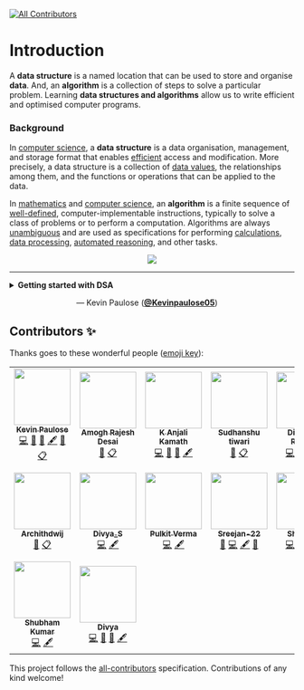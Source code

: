 <!-- ALL-CONTRIBUTORS-BADGE:START - Do not remove or modify this section -->
[![All Contributors](https://img.shields.io/badge/all_contributors-16-orange.svg?style=flat-square)](#contributors-)
<!-- ALL-CONTRIBUTORS-BADGE:END -->

# Introduction

A **data structure** is a named location that can be used to store and organise **data**. And, an **algorithm** is a collection of steps to solve a particular problem. Learning **data structures and algorithms** allow us to write efficient and optimised computer programs.

### Background

In [computer science](https://en.wikipedia.org/wiki/Computer_science), a **data structure** is a data organisation, management, and storage format that enables [efficient](https://en.wikipedia.org/wiki/Algorithmic_efficiency) access and modification. More precisely, a data structure is a collection of [data values](https://en.wikipedia.org/wiki/Data), the relationships among them, and the functions or operations that can be applied to the data.

In [mathematics](https://en.wikipedia.org/wiki/Mathematics) and [computer science](https://en.wikipedia.org/wiki/Computer_science), an **algorithm** is a finite sequence of [well-defined](https://en.wikipedia.org/wiki/Well-defined), computer-implementable instructions, typically to solve a class of problems or to perform a computation. Algorithms are always [unambiguous](https://en.wikipedia.org/wiki/Unambiguous) and are used as specifications for performing [calculations](https://en.wikipedia.org/wiki/Calculation), [data processing](https://en.wikipedia.org/wiki/Data_processing), [automated reasoning](https://en.wikipedia.org/wiki/Automated_reasoning), and other tasks.

<!-- MicroByte Showcase section starts -->

<div align = "center">
    <img src = "https://raw.githubusercontent.com/Crio-Bytes/Demo-Repo/master/Maintainer%20Resources/img/micro-bytes-header.png">
</div>

<hr />

<!-- MicroByte Showcase sub-section starts -->

<details>
  <summary><b>Getting started with DSA</b></summary>


  ```
  Getting started with DSA is an anthology of Data Structures and Algorithms in all 
  popular programming languages.Open and solve an issue(which can be raised by you 
  too) inside the microbyte to get started with your contibution by adding on new Data 
  Structurs/Algorithms to the microbyte.
  ```

</details>

&nbsp;&nbsp;&nbsp;&nbsp;&nbsp;&nbsp;&nbsp;&nbsp;&nbsp;&nbsp;&nbsp;&nbsp;&nbsp;&nbsp;&nbsp;&nbsp;&nbsp;&nbsp;&nbsp;&nbsp;&nbsp;&nbsp;&nbsp;&nbsp;&nbsp;&nbsp;&nbsp;&nbsp;&nbsp;&nbsp;— Kevin Paulose ([**@Kevinpaulose05**](https://github.com/Kevinpaulose05))

<!-- MicroByte Showcase sub-section ends -->

<!-- MicroByte Showcase section ends -->

## Contributors ✨

Thanks goes to these wonderful people ([emoji key](https://allcontributors.org/docs/en/emoji-key)):

<!-- ALL-CONTRIBUTORS-LIST:START - Do not remove or modify this section -->
<!-- prettier-ignore-start -->
<!-- markdownlint-disable -->
<table>
  <tr>
    <td align="center"><a href="https://kevinpaulose05.github.io/"><img src="https://avatars3.githubusercontent.com/u/64629493?v=4" width="100px;" alt=""/><br /><sub><b>Kevin Paulose</b></sub></a><br /><a href="https://github.com/Crio-Bytes/DSA/commits?author=Kevinpaulose05" title="Code">💻</a> <a href="https://github.com/Crio-Bytes/DSA/commits?author=Kevinpaulose05" title="Documentation">📖</a> <a href="#ideas-Kevinpaulose05" title="Ideas, Planning, & Feedback">🤔</a> <a href="#content-Kevinpaulose05" title="Content">🖋</a> <a href="https://github.com/Crio-Bytes/DSA/pulls?q=is%3Apr+reviewed-by%3AKevinpaulose05" title="Reviewed Pull Requests">👀</a> <a href="#eventOrganizing-Kevinpaulose05" title="Event Organizing">📋</a></td>
    <td align="center"><a href="https://github.com/amoghrajesh"><img src="https://avatars2.githubusercontent.com/u/35884252?v=4" width="100px;" alt=""/><br /><sub><b>Amogh Rajesh Desai</b></sub></a><br /><a href="https://github.com/Crio-Bytes/DSA/pulls?q=is%3Apr+reviewed-by%3Aamoghrajesh" title="Reviewed Pull Requests">👀</a> <a href="#eventOrganizing-amoghrajesh" title="Event Organizing">📋</a></td>
    <td align="center"><a href="https://github.com/Anjalikamath"><img src="https://avatars3.githubusercontent.com/u/41792345?v=4" width="100px;" alt=""/><br /><sub><b>K Anjali Kamath</b></sub></a><br /><a href="https://github.com/Crio-Bytes/DSA/commits?author=Anjalikamath" title="Code">💻</a> <a href="https://github.com/Crio-Bytes/DSA/commits?author=Anjalikamath" title="Documentation">📖</a> <a href="#ideas-Anjalikamath" title="Ideas, Planning, & Feedback">🤔</a> <a href="#content-Anjalikamath" title="Content">🖋</a></td>
    <td align="center"><a href="https://www.youtube.com/channel/UC9eDh5ByrCT2WinIji5Qyig"><img src="https://avatars2.githubusercontent.com/u/62458868?v=4" width="100px;" alt=""/><br /><sub><b>Sudhanshu tiwari</b></sub></a><br /><a href="https://github.com/Crio-Bytes/DSA/pulls?q=is%3Apr+reviewed-by%3Asudhanshutiwari264" title="Reviewed Pull Requests">👀</a> <a href="#eventOrganizing-sudhanshutiwari264" title="Event Organizing">📋</a></td>
    <td align="center"><a href="https://www.divyanshrastogi.xyz/"><img src="https://avatars3.githubusercontent.com/u/54467001?v=4" width="100px;" alt=""/><br /><sub><b>Divyansh Rastogi</b></sub></a><br /><a href="https://github.com/Crio-Bytes/DSA/commits?author=divyanshrastogi51" title="Code">💻</a> <a href="https://github.com/Crio-Bytes/DSA/commits?author=divyanshrastogi51" title="Documentation">📖</a> <a href="#ideas-divyanshrastogi51" title="Ideas, Planning, & Feedback">🤔</a> <a href="#content-divyanshrastogi51" title="Content">🖋</a></td>
    <td align="center"><a href="https://crio.do/"><img src="https://avatars0.githubusercontent.com/u/51743602?v=4" width="100px;" alt=""/><br /><sub><b>Crio.Do</b></sub></a><br /><a href="#eventOrganizing-CrioDo" title="Event Organizing">📋</a></td>
    <td align="center"><a href="http://ak-shaw-portfolio.netlify.app"><img src="https://avatars0.githubusercontent.com/u/51538194?v=4" width="100px;" alt=""/><br /><sub><b>Ayush Kumar Shaw</b></sub></a><br /><a href="https://github.com/Crio-Bytes/DSA/commits?author=Ak-Shaw" title="Code">💻</a> <a href="https://github.com/Crio-Bytes/DSA/commits?author=Ak-Shaw" title="Documentation">📖</a> <a href="#eventOrganizing-Ak-Shaw" title="Event Organizing">📋</a> <a href="#ideas-Ak-Shaw" title="Ideas, Planning, & Feedback">🤔</a> <a href="#maintenance-Ak-Shaw" title="Maintenance">🚧</a> <a href="https://github.com/Crio-Bytes/DSA/pulls?q=is%3Apr+reviewed-by%3AAk-Shaw" title="Reviewed Pull Requests">👀</a></td>
  </tr>
  <tr>
    <td align="center"><a href="https://github.com/archithdwij"><img src="https://avatars1.githubusercontent.com/u/30730368?v=4" width="100px;" alt=""/><br /><sub><b>Archithdwij</b></sub></a><br /><a href="https://github.com/Crio-Bytes/DSA/pulls?q=is%3Apr+reviewed-by%3Aarchithdwij" title="Reviewed Pull Requests">👀</a> <a href="#eventOrganizing-archithdwij" title="Event Organizing">📋</a></td>
    <td align="center"><a href="https://github.com/DivyaSaravanan"><img src="https://avatars2.githubusercontent.com/u/42182403?v=4" width="100px;" alt=""/><br /><sub><b>Divya_S</b></sub></a><br /><a href="https://github.com/Crio-Bytes/DSA/commits?author=DivyaSaravanan" title="Code">💻</a> <a href="#content-DivyaSaravanan" title="Content">🖋</a></td>
    <td align="center"><a href="https://github.com/verma-pulkit"><img src="https://avatars2.githubusercontent.com/u/55025041?v=4" width="100px;" alt=""/><br /><sub><b>Pulkit Verma</b></sub></a><br /><a href="https://github.com/Crio-Bytes/DSA/commits?author=verma-pulkit" title="Code">💻</a> <a href="#content-verma-pulkit" title="Content">🖋</a></td>
    <td align="center"><a href="https://github.com/Sreejan-22"><img src="https://avatars3.githubusercontent.com/u/64251207?v=4" width="100px;" alt=""/><br /><sub><b>Sreejan-22</b></sub></a><br /><a href="https://github.com/Crio-Bytes/DSA/commits?author=Sreejan-22" title="Documentation">📖</a> <a href="https://github.com/Crio-Bytes/DSA/commits?author=Sreejan-22" title="Code">💻</a> <a href="#content-Sreejan-22" title="Content">🖋</a> <a href="#ideas-Sreejan-22" title="Ideas, Planning, & Feedback">🤔</a></td>
    <td align="center"><a href="https://github.com/IamShubhamGupto"><img src="https://avatars2.githubusercontent.com/u/32878682?v=4" width="100px;" alt=""/><br /><sub><b>Shubham</b></sub></a><br /><a href="https://github.com/Crio-Bytes/DSA/commits?author=IamShubhamGupto" title="Code">💻</a> <a href="#content-IamShubhamGupto" title="Content">🖋</a> <a href="#ideas-IamShubhamGupto" title="Ideas, Planning, & Feedback">🤔</a> <a href="https://github.com/Crio-Bytes/DSA/commits?author=IamShubhamGupto" title="Documentation">📖</a></td>
    <td align="center"><a href="https://github.com/Janhavi-Gautam"><img src="https://avatars2.githubusercontent.com/u/72925384?v=4" width="100px;" alt=""/><br /><sub><b>Janhavi Gautam</b></sub></a><br /><a href="https://github.com/Crio-Bytes/DSA/commits?author=Janhavi-Gautam" title="Code">💻</a></td>
    <td align="center"><a href="https://www.linkedin.com/in/G1Joshi"><img src="https://avatars2.githubusercontent.com/u/52780516?v=4" width="100px;" alt=""/><br /><sub><b>Jeevan Chandra Joshi</b></sub></a><br /><a href="https://github.com/Crio-Bytes/DSA/commits?author=G1Joshi" title="Code">💻</a> <a href="#content-G1Joshi" title="Content">🖋</a> <a href="#ideas-G1Joshi" title="Ideas, Planning, & Feedback">🤔</a> <a href="https://github.com/Crio-Bytes/DSA/commits?author=G1Joshi" title="Documentation">📖</a></td>
  </tr>
  <tr>
    <td align="center"><a href="https://github.com/TheShubham-K"><img src="https://avatars0.githubusercontent.com/u/52125841?v=4" width="100px;" alt=""/><br /><sub><b>Shubham Kumar</b></sub></a><br /><a href="https://github.com/Crio-Bytes/DSA/commits?author=TheShubham-K" title="Code">💻</a> <a href="#content-TheShubham-K" title="Content">🖋</a></td>
    <td align="center"><a href="https://github.com/divya1509"><img src="https://avatars3.githubusercontent.com/u/49750052?v=4" width="100px;" alt=""/><br /><sub><b>Divya</b></sub></a><br /><a href="https://github.com/Crio-Bytes/DSA/commits?author=divya1509" title="Code">💻</a> <a href="https://github.com/Crio-Bytes/DSA/commits?author=divya1509" title="Documentation">📖</a> <a href="#ideas-divya1509" title="Ideas, Planning, & Feedback">🤔</a> <a href="#content-divya1509" title="Content">🖋</a></td>
  </tr>
</table>

<!-- markdownlint-enable -->
<!-- prettier-ignore-end -->
<!-- ALL-CONTRIBUTORS-LIST:END -->

This project follows the [all-contributors](https://github.com/all-contributors/all-contributors) specification. Contributions of any kind welcome!
